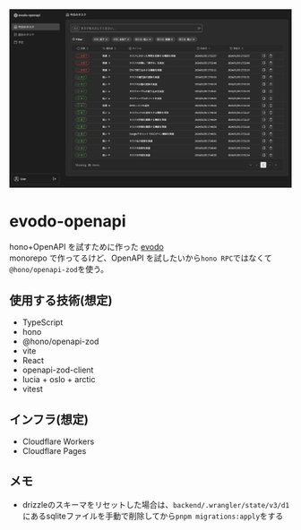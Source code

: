 
<img src="https://raw.githubusercontent.com/hwld/evodo-openapi/main/images/evodo-openapi.png" alt="screenshot">

# evodo-openapi

hono+OpenAPI を試すために作った [evodo](https://github.com/hwld/evodo)  
monorepo で作ってるけど、OpenAPI を試したいから`hono RPC`ではなくて`@hono/openapi-zod`を使う。

## 使用する技術(想定)

- TypeScript
- hono
- @hono/openapi-zod
- vite
- React
- openapi-zod-client
- lucia + oslo + arctic
- vitest

## インフラ(想定)

- Cloudflare Workers
- Cloudflare Pages

## メモ

- drizzleのスキーマをリセットした場合は、`backend/.wrangler/state/v3/d1`にあるsqliteファイルを手動で削除してから`pnpm migrations:apply`をする
